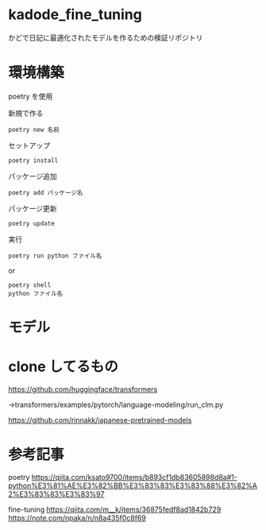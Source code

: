# kadode_fine_tuning

かどで日記に最適化されたモデルを作るための検証リポジトリ

# 環境構築

poetry を使用

新規で作る

```
poetry new 名前
```

セットアップ

```
poetry install
```

パッケージ追加

```
poetry add パッケージ名
```

パッケージ更新

```
poetry update
```

実行

```
poetry run python ファイル名
```

or

```
poetry shell
python ファイル名
```

# モデル

# clone してるもの

https://github.com/huggingface/transformers

→transformers/examples/pytorch/language-modeling/run_clm.py

https://github.com/rinnakk/japanese-pretrained-models

# 参考記事

poetry
https://qiita.com/ksato9700/items/b893cf1db83605898d8a#1-python%E3%81%AE%E3%82%BB%E3%83%83%E3%83%88%E3%82%A2%E3%83%83%E3%83%97

fine-tuning
https://qiita.com/m__k/items/36875fedf8ad1842b729
https://note.com/npaka/n/n8a435f0c8f69
